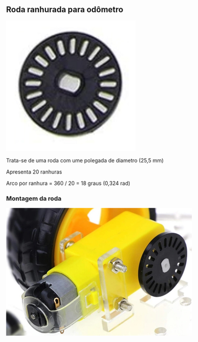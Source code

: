 ## Roda ranhurada para odômetro

![Roda ranhurada para odômetro](../imgs/Roda%20ranhurada.jpg)

Trata-se de uma roda com ume polegada de diametro (25,5 mm) 

Apresenta 20 ranhuras 

Arco por ranhura = 360 / 20 = 18 graus (0,324 rad) 

### Montagem da roda

![Roda montada](../imgs/Roda%20ranhurada%20montada.jpg)

